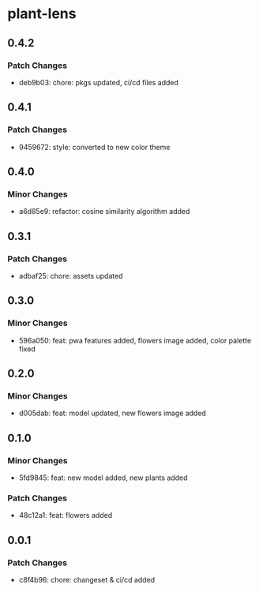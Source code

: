 # plant-lens

## 0.4.2

### Patch Changes

- deb9b03: chore: pkgs updated, ci/cd files added

## 0.4.1

### Patch Changes

- 9459672: style: converted to new color theme

## 0.4.0

### Minor Changes

- a6d85e9: refactor: cosine similarity algorithm added

## 0.3.1

### Patch Changes

- adbaf25: chore: assets updated

## 0.3.0

### Minor Changes

- 596a050: feat: pwa features added, flowers image added, color palette fixed

## 0.2.0

### Minor Changes

- d005dab: feat: model updated, new flowers image added

## 0.1.0

### Minor Changes

- 5fd9845: feat: new model added, new plants added

### Patch Changes

- 48c12a1: feat: flowers added

## 0.0.1

### Patch Changes

- c8f4b96: chore: changeset & ci/cd added
